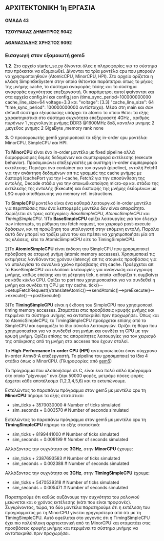 ## ΑΡΧΙΤΕΚΤΟΝΙΚΗ 1η ΕΡΓΑΣΙΑ  
#### ΟΜΑΔΑ 43
#### ΤΣΟΥΡΑΚΑΣ ΔΗΜΗΤΡΙΟΣ 9042  
#### ΑΘΑΝΑΣΙΑΔΗΣ ΧΡΗΣΤΟΣ 9092  

### Εισαγωγή στον εξομοιωτή gem5

**1.2.**
Στο αρχείο starter_se.py δίνονται όλες η πληροφορίες για το σύστημα που πρόκειται να εξομοιωθεί. Δίνονται τα τρία μοντέλα cpu που 
μπορούν να χρησιμοποιηθούν (AtomicCPU, MinorCPU, HPI). Στο αρχείο ορίζεται η κλάση SimpleSeSystem στην οποία θέτονται παράπετροι όπως το
μήκος της μνήμης cache, το σύστημα αναφοράς τάσης και το σύστημα αναφοράς συχνότητας επεξεργαστή. Οι παράμετροι αυτοί φαίνονται και στα
αρχεία config.ini και config.json (time_sync_period=100000000000 cache_line_size=64 voltage=3.3 και "voltage": [3.3] 
"cache_line_size": 64 "time_sync_period": 100000000000 αντίστοιχα). Μέσα στη main και σαν default σύστημα εξομοίωσης υπάρχει το atomic 
το οποίο θέτει τα εξής χαρακτηριστικά στο σύστημα συχνότητα επεξεργαστή 4GHz , αριθμός πυρήνων 1 ,τεχνολογία μνήμης DDR3 @1600MHz 8x8,
καναλια μνημης 2 ,μεγεθος μνημης 2 GigaByte ,memory rank none

**3.**
Ο προσομοιωτής gem5 χρησιμοποιεί τα εξής in-order cpu μοντέλα: MinorCPU, SimpleCPU και HPI.

Το **MinorCPU** είναι ένα in-order μοντέλο με fixed pipeline αλλά διαμορφώσιμες δομές δεδομένων και συμπεριφορά εκτέλεσης (execute behavior).
Προσομοιώνει επεξεργαστές με αυστηρή in-order συμπεριφορά εκτέλεσης.
Περιέχει ένα container για τον αγωγό (pipeline), εντολή Fetch1 για την ανάκτηση δεδομένων απ τις γραμμές της cache μνήμης με διεπαφή 
IcachePort για την l-cache, Fetch2 για την αποσύνθεση της εντολής, Decode στάδιο για την αποκωδικοποίηση micro-op και στάδιο της 
εκτέλεσης της εντολής (Execute) και διεπαφής της μνήμης δεδομένων με LSQ ουρά αποθήκευσης για memory ref. instructions.

Το **SimpleCPU** μοντέλο είναι ένα καθαρά λειτουργικό in-order μοντέλο για περιπτώσεις που ένα λεπτομερές μοντέλο δεν είναι απαραίτητο. 
Χωρίζεται σε τρεις κατηγορίες: _BaseSimpleCPU_, _AtomicSimpleCPU_ και _TimingSimpleCPU_.
1)Το **BaseSimpleCPU** ορίζει λειτουργίες για τον έλεγχο των interrupts, τη ρύθμιση του fetch request, τον χειρισμό post-execute δράσεων, 
και τη προώθηση του υπολογιστή στην επόμενη εντολή. Παρόλα αυτά δεν μπορεί να τρέξει μόνο του και πρέπει να χρησιμοποιήσει μία απ τις 
κλάσεις, είτε το AtomicSimpleCPU είτε το TimingSimpleCPU.

2)Το **AtomicSimpleCPU** είναι έκδοση του SimpleCPU που χρησιμοποιεί πρόσβαση σε ατομική μνήμη (atomic memory accesses). Χρησιμοποιεί τις 
εκτιμήσεις λανθάνοντος χρόνου (latency) απ τις ατομικές προσβάσεις για να υπολογίσει το συνολικό χρόνο πρόσβασης στη cache. Προέρχεται 
απ το BaseSimpleCPU και υλοποιεί λειτουργίες για ανάγνωση και εγγραφή μνήμης, καθώς επείσης και τη μέτρηση tick, η οποία καθορίζει τι 
συμβαίνει σε κάθε κύκλο CPU. Ορίζει το port που χρησιμοποιείται για να συνδεθεί η μνήμη και συνδέει τη CPU με την cache.
tick()-->setupFetchRequest()/translateAtomic()-->sendAtomic()-->preExecute()-->execute()-->postExecute()

3)To **TimingSimpleCPU** είναι η έκδοση του SimpleCPU που χρησιμοποιεί timing memory accesses. Σταματάει στις προσβάσεις κρυφής μνήμης και 
περιμένει το σύστημα μνήμης να ανταποκριθεί πριν προχωρήσει. Όπως και το AtomicSimpleCPU, το TimingSimpleCPU προέρχεται επίσης από το 
SimpleCPU και εφαρμόζει το ίδιο σύνολο λειτουργιών. Ορίζει τη θύρα που χρησιμοποιείται για να συνδεθεί στη μνήμη και συνδέει τη CPU με 
την κρυφή μνήμη. Ορίζει επίσης τις απαραίτητες λειτουργίες για τον χειρισμό της απόκρισης από τη μνήμη στα acceses που έχουν σταλεί.

Το **High-Performance In-order CPU (HPI)** αντιπροσωπεύει έναν σύγχρονο in-order Armv8-A επεξεργαστή. Το pipeline του χρησιμοποιεί τα ίδια 4 στάδια όπως ο MinorCPU. 
(Πληροφορίες από [gem5](www.getm5.org))

Το πρόγραμμα που υλοποιήσαμε σε C, είναι ένα πολύ απλό πρόγραμμα στο οποίο "ρίχνουμε" ένα ζάρι 50000 φορές, μετράμε πόσες φορές έρχεται 
κάθε αποτέλεσμα (1,2,3,4,5,6) και το εκτυπώνουμε.

Εκτελώντας το παραπάνω πρόγραμμα στον gem5 με μοντέλο cpu τη **MinorCPU** πήραμε τα εξής στατιστικά:  
+ sim_ticks + 3570030000 # Number of ticks simulated  
+ sim_seconds + 0.003570 # Number of seconds simulated  
	
Εκτελώντας το παραπάνω πρόγραμμα στον gem5 με μοντέλο cpu τη **TimingSimpleCPU** πήραμε τα εξής στατιστικά:  
+ sim_ticks + 8199441000 # Number of ticks simulated  
+ sim_seconds + 0.008199 # Number of seconds simulated  
	
Αλλάζοντας την συχνότητα σε **3GHz**, στην **MinorCPU** έχουμε:  
 + sim_ticks + 2387693583 # Number of ticks simulated  
 + sim_seconds + 0.002388 # Number of seconds simulated  
	
Αλλάζοντας την συχνότητα σε **3GHz**, στην **TimingSimpleCPU** έχουμε:  
 + sim_ticks + 5470539318 # Number of ticks simulated  
 + sim_seconds + 0.005471 # Number of seconds simulated  
	
Παρατηρούμε ότι καθώς αυξάνουμε την συχνότητα του ρολογιού μειώνεται και ο χρόνος εκτέλεσης (κάτι που είναι προφανές). Συγκρίνοντας, 
τώρα, τα δύο μοντέλα παρατηρούμε ότι η εκτέλεση του προγράμματος με τη MinorCPU γίνεται γρηγορότερα από ότι με τη TimingSimpleCPU. 
Αυτό οφείλεται στο γεγονός ότι η TimingSimpleCPU έχει πιο πολύπλοκη αρχιτεκτονική από τη MinorCPU και σταματάει στις προσβάσεις κρυφής 
μνήμης και περιμένει το σύστημα μνήμης να ανταποκριθεί πριν προχωρήσει.

